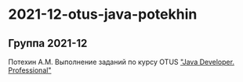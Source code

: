 # 2021-12-otus-java-potekhin

## Группа 2021-12

Потехин А.М.
Выполнение заданий по курсу OTUS ["Java Developer. Professional"](https://otus.ru/lessons/java-professional/?int_source=courses_catalog&int_term=programming)
